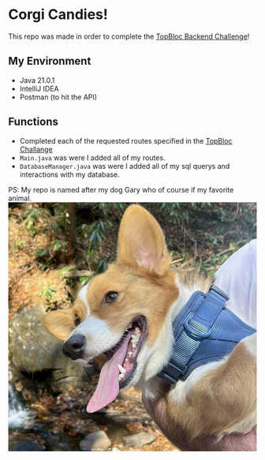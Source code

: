 # Corgi Candies!
This repo was made in order to complete the [TopBloc Backend Challenge](https://github.com/TopBloc/backend-code-challenge/)! 

## My Environment
- Java 21.0.1
- IntelliJ IDEA
- Postman (to hit the API)

## Functions
- Completed each of the requested routes specified in the [TopBloc Challange](https://github.com/TopBloc/backend-code-challenge/#challenge)
- `Main.java` was were I added all of my routes.
- `DatabaseManager.java` was were I added all of my sql querys and interactions with my database. 

PS:
My repo is named after my dog Gary who of course if my favorite animal. 
![Gary](Gary.jpeg)
